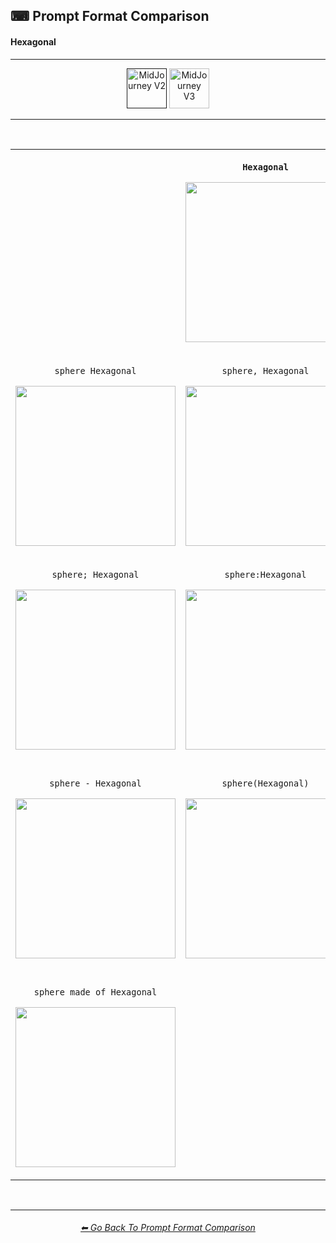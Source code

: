 <h2>⌨ Prompt Format Comparison</h2>
<h4>Hexagonal</h4>

<hr><!--------------->

<div align="center">

[<img src="https://github.com/willwulfken/MidJourney-Styles-and-Keywords-Reference/blob/main/Images/Repo_Parts/Buttons/version_button/button_version_MJV2_active.png?raw=true" alt="MidJourney V2" height="64" />]()
[<img src="https://github.com/willwulfken/MidJourney-Styles-and-Keywords-Reference/blob/main/Images/Repo_Parts/Buttons/version_button/button_version_MJV3_inactive.png?raw=true" alt="MidJourney V3" height="64" />](https://github.com/willwulfken/MidJourney-Styles-and-Keywords-Reference/blob/main/Pages/MJ_V3/Comparison_Pages/Prompt_Writing/Prompt_Format_Comparison_Subpages/Hexagonal.md)

</div>

<hr>
<br>

<div align="center">

<table>
	<tr align=center valign=middle>
		<th>
			<br>
		</th>
		<th>
			<p><code>Hexagonal</code></p><p><img src="https://github.com/willwulfken/MidJourney-Styles-and-Keywords/blob/main/Images/MJ_V2/Comparison_Page_Images/Prompt_Format_Comparison/Hexagonal.png?raw=true" width="256" /></p>
		</th>
		<th>
			<br>
		</th>
	</tr>
	<tr align=center valign=middle>
		<td>
			<p><code>sphere Hexagonal</code></p><p><img src="https://github.com/willwulfken/MidJourney-Styles-and-Keywords/blob/main/Images/MJ_V2/Comparison_Page_Images/Prompt_Format_Comparison/sphere_Hexagonal.png?raw=true" width="256" /></p>
		</td>
		<td>
			<p><code>sphere, Hexagonal</code></p><p><img src="https://github.com/willwulfken/MidJourney-Styles-and-Keywords/blob/main/Images/MJ_V2/Comparison_Page_Images/Prompt_Format_Comparison/sphere-Hexagonal.png?raw=true" width="256" /></p>
		</td>
		<td>
			<p><code>Hexagonal sphere</code></p><p><img src="https://github.com/willwulfken/MidJourney-Styles-and-Keywords/blob/main/Images/MJ_V2/Comparison_Page_Images/Prompt_Format_Comparison/Hexagonal_sphere.png?raw=true" width="256" /></p>
		</td>
	</tr>
	<tr align=center valign=middle>
		<td>
			<p><code>sphere; Hexagonal</code></p><p><img src="https://github.com/willwulfken/MidJourney-Styles-and-Keywords/blob/main/Images/MJ_V2/Comparison_Page_Images/Prompt_Format_Comparison/sphere-semicolon-Hexagonal.png?raw=true" width="256" /></p>
		</td>
		<td>
			<p><code>sphere:Hexagonal</code></p><p><img src="https://github.com/willwulfken/MidJourney-Styles-and-Keywords/blob/main/Images/MJ_V2/Comparison_Page_Images/Prompt_Format_Comparison/sphere-colon-Hexagonal.png?raw=true" width="256" /></p>
		</td>
		<td>
			<p><code>sphere::Hexagonal</code></p><p><img src="https://github.com/willwulfken/MidJourney-Styles-and-Keywords-Reference/blob/main/Images/MJ_V2/Comparison_Page_Images/Prompt_Format_Comparison/sphere-double_colon-Hexagonal.png?raw=true" width="256" /></p>
		</td>
	</tr>
	<tr align=center valign=middle>
		<td>
			<p><code>sphere - Hexagonal</code></p><p><img src="https://github.com/willwulfken/MidJourney-Styles-and-Keywords/blob/main/Images/MJ_V2/Comparison_Page_Images/Prompt_Format_Comparison/sphere_-_Hexagonal.png?raw=true" width="256" /></p>
		</td>
		<td>
			<p><code>sphere(Hexagonal)</code></p><p><img src="https://github.com/willwulfken/MidJourney-Styles-and-Keywords/blob/main/Images/MJ_V2/Comparison_Page_Images/Prompt_Format_Comparison/sphere(Hexagonal).png?raw=true" width="256" /></p>
		</td>
		<td>
			<p><code>sphere in the style of Hexagonal</code></p><p><img src="https://github.com/willwulfken/MidJourney-Styles-and-Keywords/blob/main/Images/MJ_V2/Comparison_Page_Images/Prompt_Format_Comparison/sphere_in_the_style_of_Hexagonal.png?raw=true" width="256" /></p>
		</td>
	</tr>
	<tr align=center valign=middle>
		<td>
			<p><code>sphere made of Hexagonal</code></p><p><img src="https://github.com/willwulfken/MidJourney-Styles-and-Keywords/blob/main/Images/MJ_V2/Comparison_Page_Images/Prompt_Format_Comparison/sphere_made_of_Hexagonal.png?raw=true" width="256" /></p>
		</td>
		<td>
			<br>
		</td>
		<td>
			<p><code>Hexagonal of a sphere</code></p><p><img src="https://github.com/willwulfken/MidJourney-Styles-and-Keywords/blob/main/Images/MJ_V2/Comparison_Page_Images/Prompt_Format_Comparison/Hexagonal_of_a_sphere.png?raw=true" width="256" /></p>
		</td>
</table>

</div>

<br>


<hr><!--------------->
<div align="center">
<h6><a href="https://github.com/willwulfken/MidJourney-Styles-and-Keywords-Reference/blob/main/Pages/MJ_V2/Comparison_Pages/Prompt_Format_Comparison.md">⬅ Go Back To Prompt Format Comparison</a></h6>
</div>